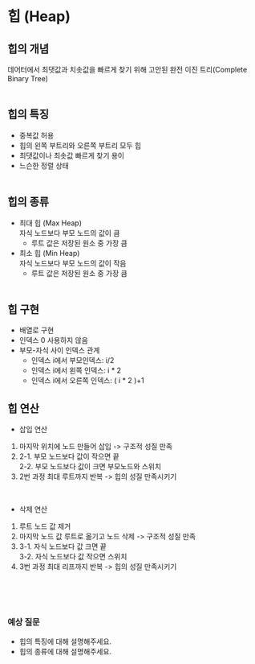 # 힙 (Heap)

## 힙의 개념
데어터에서 최댓값과 치솟값을 빠르게 찾기 위해 고안된 완전 이진 트리(Complete Binary Tree)
<br><br>

## 힙의 특징
- 중복값 허용
- 힙의 왼쪽 부트리와 오른쪽 부트리 모두 힙
- 최댓값이나 최솟값 빠르게 찾기 용이
- 느슨한 정렬 상태
  <br><br>

## 힙의 종류
- 최대 힙 (Max Heap) <br>
  자식 노드보다 부모 노드의 값이 큼
  - 루트 값은 저장된 원소 중 가장 큼
- 최소 힙 (Min Heap) <br>
  자식 노드보다 부모 노드의 값이 작음
  - 루트 값은 저장된 원소 중 가장 큼
 <br><br>

## 힙 구현
- 배열로 구현
- 인덱스 0 사용하지 않음
- 부모-자식 사이 인덱스 관계
  - 인덱스 i에서 부모인덱스: i/2
  - 인덱스 i에서 왼쪽 인덱스: i * 2
  - 인덱스 i에서 오른쪽 인덱스: ( i * 2 )+1
 
## 힙 연산
- 삽입 연산

1) 마지막 위치에 노드 만들어 삽입 -> 구조적 성질 만족 <br>
2)
   2-1. 부모 노드보다 값이 작으면 끝 <br>
  2-2. 부모 노드보다 값이 크면 부모노드와 스위치 <br>
3) 2번 과정 최대 루트까지 반복 -> 힙의 성질 만족시키기 <br>
<br>

- 삭제 연산

1) 루트 노드 값 제거 <br>
2) 마지막 노드 값 루트로 옮기고 노드 삭제 -> 구조적 성질 만족 <br>
3) 3-1. 자식 노드보다 값 크면 끝 <br>
  3-2. 자식 노드보다 값 작으면 스위치 <br>
4) 3번 과정 최대 리프까지 반복 -> 힙의 성질 만족시키기

<br><br><br>

### 예상 질문
- 힙의 특징에 대해 설명해주세요.
- 힙의 종류에 대해 설명해주세요.


